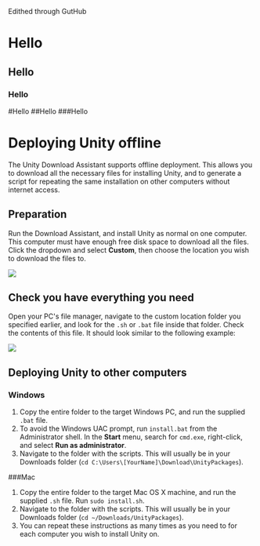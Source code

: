 
Edithed through GutHub
# Hello
## Hello
### Hello

#Hello
##Hello
###Hello


# Deploying Unity offline

The Unity Download Assistant supports offline deployment. This allows you to download all the necessary files for installing Unity, and to generate a script for repeating the same installation on other computers without internet access.

## Preparation

Run the Download Assistant, and install Unity as normal on one computer. This computer must have enough free disk space to download all the files.
Click the dropdown and select __Custom__, then choose the location you wish to download the files to.


![](../uploads/Main/DeployingUnityOffline-DownloadAssistant.png)

## Check you have everything you need

Open your PC's file manager, navigate to the custom location folder you specified earlier, and look for the `.sh` or `.bat` file inside that folder. Check the contents of this file. It should look similar to the following example:


![](../uploads/Main/DeployingUnityOffline-installsh.png)

## Deploying Unity to other computers

### Windows

1. Copy the entire folder to the target Windows PC, and run the supplied `.bat` file.
1. To avoid the Windows UAC prompt, run `install.bat` from the Administrator shell. In the __Start__ menu, search for `cmd.exe`, right-click, and select __Run as administrator__.
1. Navigate to the folder with the scripts. This will usually be in your Downloads folder (`cd C:\Users\[YourName]\Download\UnityPackages`).

###Mac
1. Copy the entire folder to the target Mac OS X machine, and run the supplied `.sh`  file.
Run `sudo install.sh`.
1. Navigate to the folder with the scripts. This will usually be in your Downloads folder (`cd ~/Downloads/UnityPackages`).
1. You can repeat these instructions as many times as you need to for each computer you wish to install Unity on.
